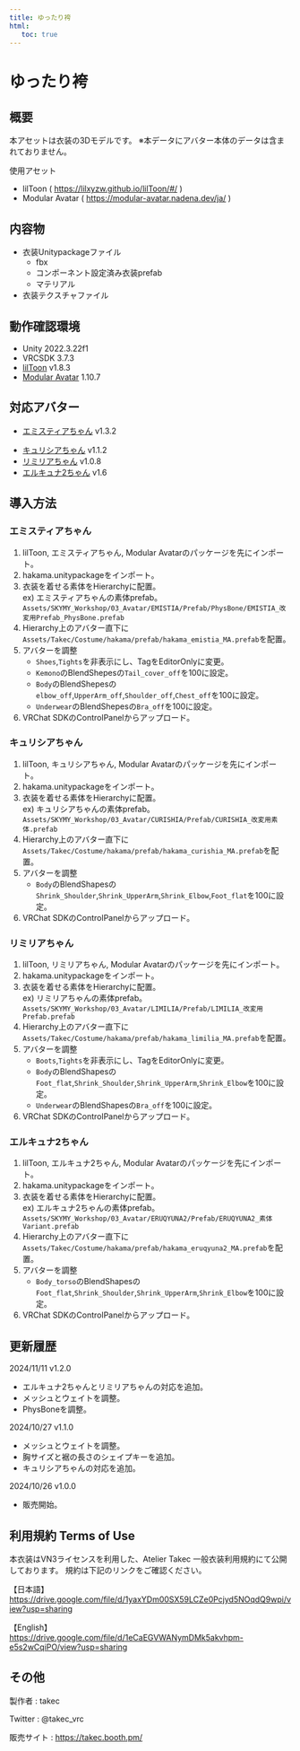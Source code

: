 ```yaml
---
title: ゆったり袴 
html:
   toc: true
---
```


# ゆったり袴

## 概要
本アセットは衣装の3Dモデルです。
※本データにアバター本体のデータは含まれておりません。

使用アセット
* lilToon ( https://lilxyzw.github.io/lilToon/#/ )
* Modular Avatar ( https://modular-avatar.nadena.dev/ja/ )

## 内容物
* 衣装Unitypackageファイル
  * fbx
  * コンポーネント設定済み衣装prefab
  * マテリアル
* 衣装テクスチャファイル

## 動作確認環境
* Unity 2022.3.22f1
* VRCSDK 3.7.3
* [lilToon](https://lilxyzw.github.io/lilToon/#/) v1.8.3
* [Modular Avatar](https://modular-avatar.nadena.dev/ja/) 1.10.7

## 対応アバター
* [エミスティアちゃん](https://skymy.booth.pm/items/2992265) v1.3.2
<!-- * [ユリスフィアちゃん](https://skymy.booth.pm/items/3486694) v1.4.1 -->
* [キュリシアちゃん](https://skymy.booth.pm/items/3990670) v1.1.2
* [リミリアちゃん](https://skymy.booth.pm/items/4365043) v1.0.8
* [エルキュナ2ちゃん](https://skymy.booth.pm/items/4926689) v1.6
<!-- * [ミコミアちゃん](https://skymy.booth.pm/items/5967855) v2.5 -->
<!-- * [ルナールちゃん](https://booth.pm/ja/items/5319407) v1.18 -->
<!-- * [リリウムちゃん](https://booth.pm/ja/items/2745904) v1.02 -->
<!-- * [桔梗ちゃん](https://booth.pm/ja/items/3681787) v1.04 -->

## 導入方法

### エミスティアちゃん
1. lilToon, エミスティアちゃん, Modular Avatarのパッケージを先にインポート。
2. hakama.unitypackageをインポート。
3. 衣装を着せる素体をHierarchyに配置。<br>
   ex) エミスティアちゃんの素体prefab。<br>
   `Assets/SKYMY_Workshop/03_Avatar/EMISTIA/Prefab/PhysBone/EMISTIA_改変用Prefab_PhysBone.prefab`
4. Hierarchy上のアバター直下に`Assets/Takec/Costume/hakama/prefab/hakama_emistia_MA.prefab`を配置。
5. アバターを調整
   * `Shoes`,`Tights`を非表示にし、TagをEditorOnlyに変更。
   * `Kemono`のBlendShepesの`Tail_cover_off`を100に設定。
   * `Body`のBlendShepesの`elbow_off`,`UpperArm_off`,`Shoulder_off`,`Chest_off`を100に設定。
   * `Underwear`のBlendShepesの`Bra_off`を100に設定。
6. VRChat SDKのControlPanelからアップロード。

<!-- ### ユリスフィアちゃん
1. lilToon, ユリスフィアちゃん, Modular Avatarのパッケージを先にインポート。
2. hakama.unitypackageをインポート。
3. 衣装を着せる素体をHierarchyに配置。<br>
   ex) ユリスフィアちゃんの素体prefab。<br>
   `Assets/SKYMY_Workshop/03_Avatar/YRISPHERE/Prefab/PhysBone/YRISPHERE_改変用素体_PhysBone.prefab`
4. Hierarchy上のアバター直下に`Assets/Takec/Costume/hakama/prefab/hakama_yrisphere_MA.prefab`を配置。
5. アバターを調整
   * `Kneehigh`と`Underwear`を非表示にし、TagをEditorOnlyに変更。
   * `Body`のBlendShapesの`Foot_Heel`と`Leg_off`を0に設定。
6. VRChat SDKのControlPanelからアップロード。 -->

### キュリシアちゃん
1. lilToon, キュリシアちゃん, Modular Avatarのパッケージを先にインポート。
2. hakama.unitypackageをインポート。
3. 衣装を着せる素体をHierarchyに配置。<br>
   ex) キュリシアちゃんの素体prefab。<br>
   `Assets/SKYMY_Workshop/03_Avatar/CURISHIA/Prefab/CURISHIA_改変用素体.prefab`
4. Hierarchy上のアバター直下に`Assets/Takec/Costume/hakama/prefab/hakama_curishia_MA.prefab`を配置。
5. アバターを調整
   * `Body`のBlendShapesの`Shrink_Shoulder`,`Shrink_UpperArm`,`Shrink_Elbow`,`Foot_flat`を100に設定。
6. VRChat SDKのControlPanelからアップロード。

### リミリアちゃん
1. lilToon, リミリアちゃん, Modular Avatarのパッケージを先にインポート。
2. hakama.unitypackageをインポート。
3. 衣装を着せる素体をHierarchyに配置。<br>
   ex) リミリアちゃんの素体prefab。<br>
   `Assets/SKYMY_Workshop/03_Avatar/LIMILIA/Prefab/LIMILIA_改変用Prefab.prefab`
4. Hierarchy上のアバター直下に`Assets/Takec/Costume/hakama/prefab/hakama_limilia_MA.prefab`を配置。
5. アバターを調整
   * `Boots`,`Tights`を非表示にし、TagをEditorOnlyに変更。
   * `Body`のBlendShapesの`Foot_flat`,`Shrink_Shoulder`,`Shrink_UpperArm`,`Shrink_Elbow`を100に設定。
   * `Underwear`のBlendShapesの`Bra_off`を100に設定。
6. VRChat SDKのControlPanelからアップロード。

### エルキュナ2ちゃん
1. lilToon, エルキュナ2ちゃん, Modular Avatarのパッケージを先にインポート。
2. hakama.unitypackageをインポート。
3. 衣装を着せる素体をHierarchyに配置。<br>
   ex) エルキュナ2ちゃんの素体prefab。<br>
   `Assets/SKYMY_Workshop/03_Avatar/ERUQYUNA2/Prefab/ERUQYUNA2_素体Variant.prefab`
4. Hierarchy上のアバター直下に`Assets/Takec/Costume/hakama/prefab/hakama_eruqyuna2_MA.prefab`を配置。
5. アバターを調整
   * `Body_torso`のBlendShapesの`Foot_flat`,`Shrink_Shoulder`,`Shrink_UpperArm`,`Shrink_Elbow`を100に設定。
6. VRChat SDKのControlPanelからアップロード。

<!-- ### ミコミアちゃん
1. lilToon, ミコミアちゃん, Modular Avatarのパッケージを先にインポート。
2. hakama.unitypackageをインポート。
3. 衣装を着せる素体をHierarchyに配置。<br>
   ex) ミコミアちゃんの素体prefab<br>
   `Assets/SKYMY_Workshop/03_Avatar/MIKOMIA/Prefab/MIKOMIA_OriginalSotai2_kisekae`
4. Hierarchy上のアバター直下に`Assets/Takec/Costume/hakama/prefab/hakama_mikomia_MA.prefab`を配置。
5. アバターを調整
   * `Mi_Body_Torso`のBlend Shapeの`Foot flat`を100に設定。
   * `Mi_Drawers`,`Mi_Underwear`を非表示にし、TagをEditorOnlyに変更。
6. VRChat SDKのControlPanelからアップロード。 -->

<!-- ### ルナールちゃん
1. lilToon, ルナールちゃん, Modular Avatarのパッケージを先にインポート。
2. hakama.unitypackageをインポート。
3. 衣装を着せる素体をHierarchyに配置。<br>
   ex) ルナールちゃんの素体prefab<br>
   `Assets/_Studio_7tsuki/7st01_Renard/着せ替え/7st01_Renard_Base Variant`
4. Hierarchy上のアバター直下に`Assets/Takec/Costume/hakama/prefab/hakama_renard_MA.prefab`を配置。
5. アバターを調整
   * `UnderWear`を非表示にし、TagをEditorOnlyに変更。
6. VRChat SDKのControlPanelからアップロード。 -->

<!-- ### リリウムちゃん
1. lilToon, リリウムちゃん, Modular Avatarのパッケージを先にインポート。
2. hakama.unitypackageをインポート。
3. 衣装を着せる素体をHierarchyに配置。<br>
   ex) リリウムちゃんの素体prefab<br>
   `Assets/Stray_Lamb/Lilium/Plefab/Lilium_Sotai_PB.prefab`
4. Hierarchy上のアバター直下に`Assets/Takec/Costume/hakama/prefab/hakama_lilium_MA.prefab`を配置。
5. アバターを調整
   * `Wear_Under`を非表示にし、TagをEditorOnlyに変更。
6. VRChat SDKのControlPanelからアップロード。
   * リリウムちゃんv1.02では、プレファブにDynamicBone Colliderが残っています。VRChat SDKのValidationsにてエラーが出ている場合は、Auto FixでPhysBone Colliderに置き換えてください。
   * ArmatureのHairに設定されているPhysBoneのCollidersの設定が抜けているので、Head(DynamicBornCollider)を設定してください。 -->

<!-- ### 桔梗ちゃん
1. lilToon, 桔梗ちゃん, Modular Avatarのパッケージを先にインポート。
2. hakama.unitypackageをインポート。
3. 衣装を着せる素体をHierarchyに配置。<br>
   ex) 桔梗ちゃんの素体prefab<br>
   `Assets/Kikyo/Prefab/Kikyo_PB_kisekae.prefab`
4. Hierarchy上のアバター直下に`Assets/Takec/Costume/hakama/prefab/hakama_kikyo_MA.prefab`を配置。
5. アバターを調整
   * `Kikyo_Bra`,`Kikyo_GarterBelt`,`Kikyo_Shorts`を非表示にし、TagをEditorOnlyに変更。
6. VRChat SDKのControlPanelからアップロード。 -->

## 更新履歴
2024/11/11 v1.2.0
* エルキュナ2ちゃんとリミリアちゃんの対応を追加。
* メッシュとウェイトを調整。
* PhysBoneを調整。

2024/10/27 v1.1.0
* メッシュとウェイトを調整。
* 胸サイズと裾の長さのシェイプキーを追加。
* キュリシアちゃんの対応を追加。

2024/10/26 v1.0.0
* 販売開始。

## 利用規約 Terms of Use
本衣装はVN3ライセンスを利用した、Atelier Takec 一般衣装利用規約にて公開しております。
規約は下記のリンクをご確認ください。

【日本語】<br>
https://drive.google.com/file/d/1yaxYDm00SX59LCZe0Pcjyd5NOqdQ9wpi/view?usp=sharing

【English】<br>
https://drive.google.com/file/d/1eCaEGVWANymDMk5akvhpm-e5s2wCqiPO/view?usp=sharing

## その他
製作者
: takec

Twitter
: @takec_vrc

販売サイト
: https://takec.booth.pm/